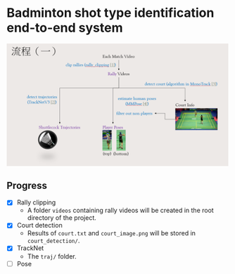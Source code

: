 # Badminton shot type identification end-to-end system

![alt text](images/process1.png)


## Progress
- [x] Rally clipping
    - A folder `videos` containing rally videos will be created in the root directory of the project.
- [x] Court detection
    - Results of `court.txt` and `court_image.png` will be stored in `court_detection/`.
- [x] TrackNet
    - The `traj/` folder.
- [ ] Pose